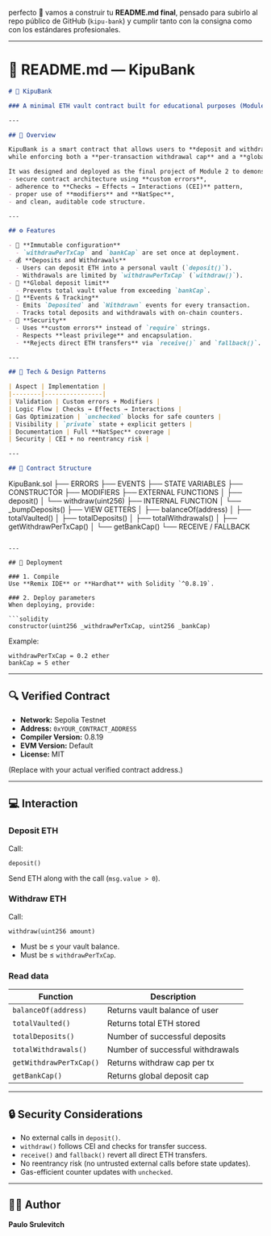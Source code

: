 perfecto 🚀
vamos a construir tu **README.md final**, pensado para subirlo al repo público de GitHub (`kipu-bank`) y cumplir tanto con la consigna como con los estándares profesionales.

---

# 📘 README.md — **KipuBank**

```markdown
# 🏦 KipuBank

### A minimal ETH vault contract built for educational purposes (Module 2 – ETH Kipu Bootcamp).

---

## 📜 Overview

KipuBank is a smart contract that allows users to **deposit and withdraw native ETH** into personal vaults, 
while enforcing both a **per-transaction withdrawal cap** and a **global deposit limit (bankCap)**.

It was designed and deployed as the final project of Module 2 to demonstrate:
- secure contract architecture using **custom errors**,  
- adherence to **Checks → Effects → Interactions (CEI)** pattern,  
- proper use of **modifiers** and **NatSpec**,  
- and clean, auditable code structure.

---

## ⚙️ Features

- 🧱 **Immutable configuration**  
  - `withdrawPerTxCap` and `bankCap` are set once at deployment.
- 💰 **Deposits and Withdrawals**  
  - Users can deposit ETH into a personal vault (`deposit()`).
  - Withdrawals are limited by `withdrawPerTxCap` (`withdraw()`).
- 🔐 **Global deposit limit**  
  - Prevents total vault value from exceeding `bankCap`.
- 🧩 **Events & Tracking**  
  - Emits `Deposited` and `Withdrawn` events for every transaction.
  - Tracks total deposits and withdrawals with on-chain counters.
- 🧯 **Security**  
  - Uses **custom errors** instead of `require` strings.
  - Respects **least privilege** and encapsulation.
  - **Rejects direct ETH transfers** via `receive()` and `fallback()`.

---

## 🧰 Tech & Design Patterns

| Aspect | Implementation |
|--------|----------------|
| Validation | Custom errors + Modifiers |
| Logic Flow | Checks → Effects → Interactions |
| Gas Optimization | `unchecked` blocks for safe counters |
| Visibility | `private` state + explicit getters |
| Documentation | Full **NatSpec** coverage |
| Security | CEI + no reentrancy risk |

---

## 🧩 Contract Structure

```

KipuBank.sol
├── ERRORS
├── EVENTS
├── STATE VARIABLES
├── CONSTRUCTOR
├── MODIFIERS
├── EXTERNAL FUNCTIONS
│   ├── deposit()
│   └── withdraw(uint256)
├── INTERNAL FUNCTION
│   └── _bumpDeposits()
├── VIEW GETTERS
│   ├── balanceOf(address)
│   ├── totalVaulted()
│   ├── totalDeposits()
│   ├── totalWithdrawals()
│   ├── getWithdrawPerTxCap()
│   └── getBankCap()
└── RECEIVE / FALLBACK

````

---

## 🧪 Deployment

### 1. Compile
Use **Remix IDE** or **Hardhat** with Solidity `^0.8.19`.

### 2. Deploy parameters
When deploying, provide:

```solidity
constructor(uint256 _withdrawPerTxCap, uint256 _bankCap)
````

Example:

```
withdrawPerTxCap = 0.2 ether
bankCap = 5 ether
```

---

## 🔍 Verified Contract

* **Network:** Sepolia Testnet
* **Address:** `0xYOUR_CONTRACT_ADDRESS`
* **Compiler Version:** 0.8.19
* **EVM Version:** Default
* **License:** MIT

(Replace with your actual verified contract address.)

---

## 💻 Interaction

### Deposit ETH

Call:

```solidity
deposit()
```

Send ETH along with the call (`msg.value > 0`).

### Withdraw ETH

Call:

```solidity
withdraw(uint256 amount)
```

* Must be ≤ your vault balance.
* Must be ≤ `withdrawPerTxCap`.

### Read data

| Function                | Description                      |
| ----------------------- | -------------------------------- |
| `balanceOf(address)`    | Returns vault balance of user    |
| `totalVaulted()`        | Returns total ETH stored         |
| `totalDeposits()`       | Number of successful deposits    |
| `totalWithdrawals()`    | Number of successful withdrawals |
| `getWithdrawPerTxCap()` | Returns withdraw cap per tx      |
| `getBankCap()`          | Returns global deposit cap       |

---

## 🔒 Security Considerations

* No external calls in `deposit()`.
* `withdraw()` follows CEI and checks for transfer success.
* `receive()` and `fallback()` revert all direct ETH transfers.
* No reentrancy risk (no untrusted external calls before state updates).
* Gas-efficient counter updates with `unchecked`.

---

## 🧑‍💻 Author

**Paulo Srulevitch**
